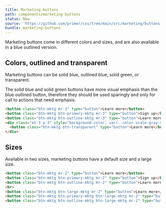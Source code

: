 ```yaml
---
title: Marketing buttons
path: components/marketing-buttons
status: New
source: 'https://github.com/primer/css/tree/main/src/marketing/buttons'
bundle: marketing-buttons
---
```


Marketing buttons come in different colors and sizes, and are also available in a blue outlined version.

## Colors, outlined and transparent

Marketing buttons can be solid blue, outlined blue, solid green, or transparent.

The solid blue and solid green buttons have more visual emphasis than the blue outlined button, therefore they should be used sparingly and only for call to actions that need emphasis.

```html live
<button class="btn-mktg mr-3" type="button">Learn more</button>
<button class="btn-mktg btn-primary-mktg mr-3" type="button">Sign up</button>
<button class="btn-mktg btn-outline-mktg mr-3" type="button">Learn more</button>
<div class="mt-3 p-3" style="background-color: var(--color-scale-gray-9);">
  <button class="btn-mktg btn-transparent" type="button">Learn more</button>
</div>
```

## Sizes

Available in two sizes, marketing buttons have a default size and a large size.

```html live
<button class="btn-mktg mr-2" type="button">Learn more</button>
<button class="btn-mktg btn-primary-mktg mr-2" type="button">Sign up</button>
<button class="btn-mktg btn-outline-mktg mr-2" type="button">Learn more</button>
<hr>
<button class="btn-mktg btn-large-mktg mr-2" type="button">Learn more</button>
<button class="btn-mktg btn-primary-mktg btn-large-mktg mr-2" type="button">Sign up</button>
<button class="btn-mktg btn-outline-mktg btn-large-mktg mr-2" type="button">Learn more</button>
```
